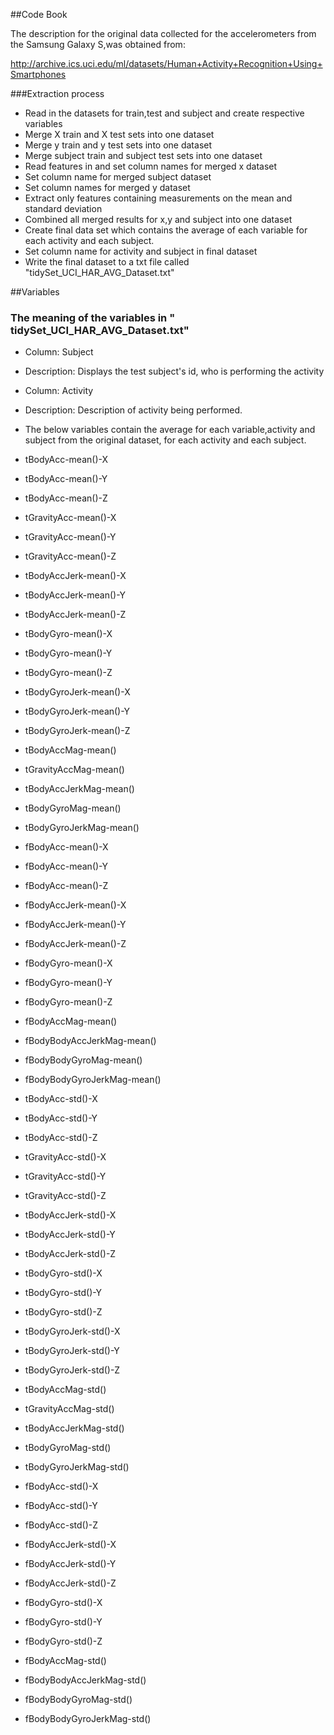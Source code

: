 ##Code Book

The description for the original data collected for the accelerometers from the Samsung Galaxy S,was obtained from:

http://archive.ics.uci.edu/ml/datasets/Human+Activity+Recognition+Using+Smartphones

###Extraction process

* Read in the datasets for train,test and subject and create respective variables
* Merge X train and X test sets into one dataset
* Merge y train and y test sets into one dataset
* Merge subject train and subject test sets into one dataset
* Read features in and set column names for merged x dataset
* Set column name for merged subject dataset
* Set column names for merged y dataset
* Extract only features containing measurements on the mean and standard deviation 
* Combined all merged results for x,y and subject into one dataset
* Create final data set which contains the average of each variable for each activity and each subject.
* Set column name for activity and subject in final dataset
* Write the final dataset to a txt file called "tidySet_UCI_HAR_AVG_Dataset.txt"

 ##Variables
 ### The meaning of the variables in " tidySet_UCI_HAR_AVG_Dataset.txt"

* Column: Subject
* Description: Displays the test subject's id, who is performing the activity

* Column: Activity
* Description: Description of activity being performed.

* The below variables contain the average for each variable,activity and subject from the original dataset, for each activity and each subject.

* tBodyAcc-mean()-X
* tBodyAcc-mean()-Y
* tBodyAcc-mean()-Z
* tGravityAcc-mean()-X
* tGravityAcc-mean()-Y
* tGravityAcc-mean()-Z
* tBodyAccJerk-mean()-X
* tBodyAccJerk-mean()-Y
* tBodyAccJerk-mean()-Z
* tBodyGyro-mean()-X
* tBodyGyro-mean()-Y
* tBodyGyro-mean()-Z
* tBodyGyroJerk-mean()-X
* tBodyGyroJerk-mean()-Y
* tBodyGyroJerk-mean()-Z
* tBodyAccMag-mean()
* tGravityAccMag-mean()
* tBodyAccJerkMag-mean()
* tBodyGyroMag-mean()
* tBodyGyroJerkMag-mean()
* fBodyAcc-mean()-X
* fBodyAcc-mean()-Y
* fBodyAcc-mean()-Z
* fBodyAccJerk-mean()-X
* fBodyAccJerk-mean()-Y
* fBodyAccJerk-mean()-Z
* fBodyGyro-mean()-X
* fBodyGyro-mean()-Y
* fBodyGyro-mean()-Z
* fBodyAccMag-mean()
* fBodyBodyAccJerkMag-mean()
* fBodyBodyGyroMag-mean()
* fBodyBodyGyroJerkMag-mean()
* tBodyAcc-std()-X
* tBodyAcc-std()-Y
* tBodyAcc-std()-Z
* tGravityAcc-std()-X
* tGravityAcc-std()-Y
* tGravityAcc-std()-Z
* tBodyAccJerk-std()-X
* tBodyAccJerk-std()-Y
* tBodyAccJerk-std()-Z
* tBodyGyro-std()-X
* tBodyGyro-std()-Y
* tBodyGyro-std()-Z
* tBodyGyroJerk-std()-X
* tBodyGyroJerk-std()-Y
* tBodyGyroJerk-std()-Z
* tBodyAccMag-std()
* tGravityAccMag-std()
* tBodyAccJerkMag-std()
* tBodyGyroMag-std()
* tBodyGyroJerkMag-std()
* fBodyAcc-std()-X
* fBodyAcc-std()-Y
* fBodyAcc-std()-Z
* fBodyAccJerk-std()-X
* fBodyAccJerk-std()-Y
* fBodyAccJerk-std()-Z
* fBodyGyro-std()-X
* fBodyGyro-std()-Y
* fBodyGyro-std()-Z
* fBodyAccMag-std()
* fBodyBodyAccJerkMag-std()
* fBodyBodyGyroMag-std()
* fBodyBodyGyroJerkMag-std()
